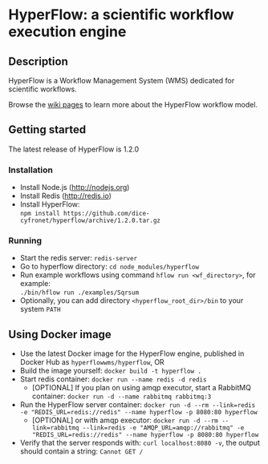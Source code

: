 # HyperFlow: a scientific workflow execution engine

## Description

HyperFlow is a Workflow Management System (WMS) dedicated for scientific workflows. 

Browse the [wiki pages](https://github.com/balis/hyperflow/wiki) to learn more about the HyperFlow workflow model. 

## Getting started

The latest release of HyperFlow is 1.2.0

### Installation
* Install Node.js (http://nodejs.org)
* Install Redis (http://redis.io) 
* Install HyperFlow:<br>`npm install https://github.com/dice-cyfronet/hyperflow/archive/1.2.0.tar.gz`

### Running
* Start the redis server: `redis-server`
* Go to hyperflow directory: `cd node_modules/hyperflow`
* Run example workflows using command `hflow run <wf_directory>`, for example:<br>```./bin/hflow run ./examples/Sqrsum```
* Optionally, you can add directory `<hyperflow_root_dir>/bin` to your system `PATH`

## Using Docker image
* Use the latest Docker image for the HyperFlow engine, published in Docker Hub as `hyperflowwms/hyperflow`, OR 
* Build the image yourself: `docker build -t hyperflow .`
* Start redis container: `docker run --name redis -d redis`
    * [OPTIONAL] If you plan on using amqp executor, start a RabbitMQ container: `docker run -d --name rabbitmq rabbitmq:3`
* Run the HyperFlow server container: `docker run -d --rm --link=redis -e "REDIS_URL=redis://redis" --name hyperflow -p 8080:80 hyperflow`
    * [OPTIONAL] or with amqp executor: `docker run -d --rm --link=rabbitmq --link=redis -e "AMQP_URL=amqp://rabbitmq" -e "REDIS_URL=redis://redis" --name hyperflow -p 8080:80 hyperflow`
* Verify that the server responds with: `curl localhost:8080 -v`, the output should contain a string: `Cannot GET /`
